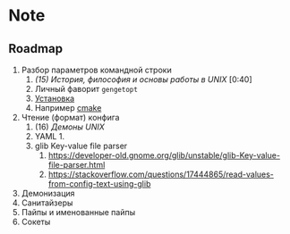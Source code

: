 # Note


## Roadmap

1. Разбор параметров командной строки
   1. *(15) История, философия и основы работы в UNIX* [0:40]
   2. Личный фаворит `gengetopt`
   3. [Установка](https://www.gnu.org/software/gengetopt/gengetopt.html)
   4. Например [cmake](https://github.com/SimonRit/RTK/blob/master/cmake/FindGengetopt.cmake)
2. Чтение (формат) конфига
   1. (16) *Демоны UNIX*
   2. YAML
      1. 
   3. glib Key-value file parser
      1. https://developer-old.gnome.org/glib/unstable/glib-Key-value-file-parser.html
      2. https://stackoverflow.com/questions/17444865/read-values-from-config-text-using-glib
3. Демонизация
4. Санитайзеры
5. Пайпы и именованные пайпы
6. Сокеты


